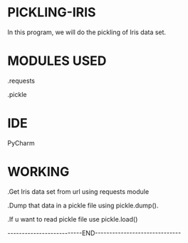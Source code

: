 # PICKLING-IRIS
In this program, we will do the pickling of Iris data set.

# MODULES USED

.requests

.pickle

# IDE 

PyCharm

# WORKING

.Get Iris data set from url using requests module

.Dump that data in a pickle file using pickle.dump().

.If u want to read pickle file use pickle.load()


--------------------------END------------------------------
